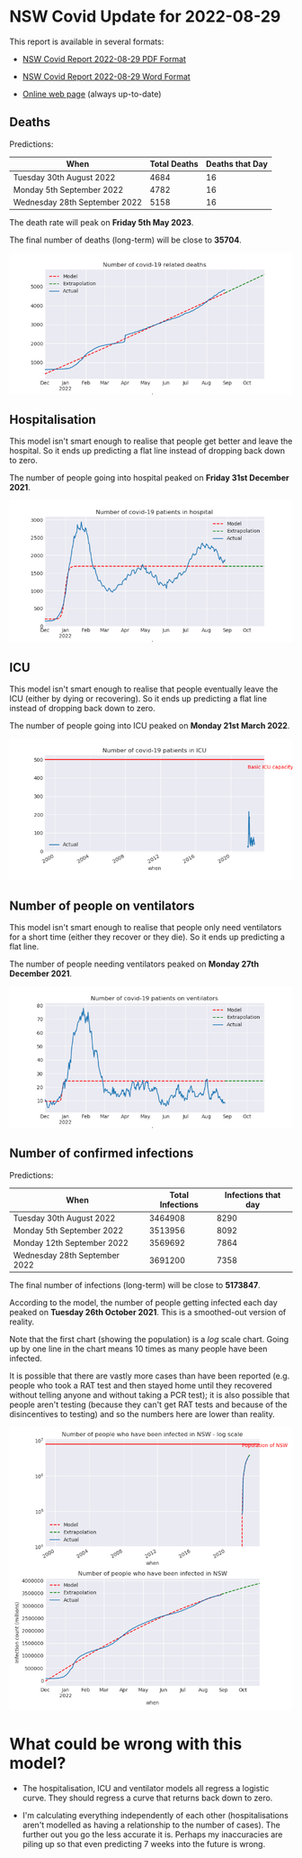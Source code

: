 # NSW Covid Update for 2022-08-29

This report is available in several formats:

- [NSW Covid Report 2022-08-29 PDF Format](https://github.com/solresol/yet-another-pandemic-prediction/raw/main/output/2022-08-29/nsw-covid-report-2022-08-29.pdf)

- [NSW Covid Report 2022-08-29 Word Format](https://github.com/solresol/yet-another-pandemic-prediction/raw/main/output/2022-08-29/nsw-covid-report-2022-08-29.docx)

- [Online web page](https://github.com/solresol/yet-another-pandemic-prediction/tree/main/output/README.md) (always up-to-date)

## Deaths

Predictions:

| When | Total Deaths | Deaths that Day |
| ---- | ------------ | --------------- |
| Tuesday 30th August 2022 | 4684 | 16 |
| Monday 5th September 2022 | 4782 | 16 |
| Wednesday 28th September 2022 | 5158 | 16 |

The death rate will peak on **Friday 5th May 2023**.

The final number of deaths (long-term) will
be close to **35704**.

![](2022-08-29/deaths.png)



## Hospitalisation

This model isn't smart enough to realise that people get better and leave the hospital.
So it ends up predicting a flat line instead of dropping back down to zero.

The number of people going into hospital peaked on **Friday 31st December 2021**.

![](2022-08-29/hospitalisation.png)

## ICU

This model isn't smart enough to realise that people eventually leave the ICU
(either by dying or recovering).
So it ends up predicting a flat line instead of dropping back down to zero.

The number of people going into ICU peaked on **Monday 21st March 2022**.

![](2022-08-29/icu.png)

## Number of people on ventilators

This model isn't smart enough to realise that people only need ventilators for
a short time (either they recover or they die). So it ends up predicting a flat line.

The number of people needing ventilators peaked on **Monday 27th December 2021**.

![](2022-08-29/ventilators.png)

## Number of confirmed infections

Predictions:

| When | Total Infections | Infections that day |
| ---- | ------------ | --------------- |
| Tuesday 30th August 2022 | 3464908 | 8290 |
| Monday 5th September 2022 | 3513956 | 8092 |
| Monday 12th September 2022 | 3569692 | 7864 |
| Wednesday 28th September 2022 | 3691200 | 7358 |

The final number of infections (long-term) will
be close to **5173847**.


According to the model, the number of people getting infected each day peaked on **Tuesday 26th October 2021**. This is a smoothed-out version of reality.

Note that the first chart (showing the population) is a *log* scale chart. Going up by one line in the chart means 10 times as many people have been infected. 

It is possible that there are vastly more cases than have been
reported (e.g. people who took a RAT test and then stayed home until
they recovered without telling anyone and without taking a PCR test);
it is also possible that people aren't testing (because they can't get
RAT tests and because of the disincentives to testing) and so the
numbers here are lower than reality.


![](2022-08-29/infection.png)



# What could be wrong with this model?

- The hospitalisation, ICU and ventilator models all regress a logistic curve. They
should regress a curve that returns back down to zero.

- I'm calculating everything independently of each other (hospitalisations aren't modelled as having a relationship to the number of cases). The further out you go the less accurate it is. Perhaps my inaccuracies are piling up so that even predicting 7 weeks into the future is wrong.

